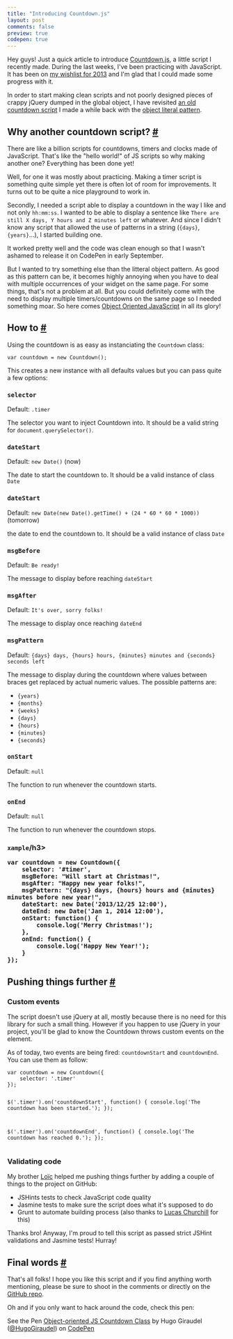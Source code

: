 ```yaml
---
title: "Introducing Countdown.js"
layout: post
comments: false
preview: true
codepen: true
---
```

<section>
<p>Hey guys! Just a quick article to introduce <a href="https://github.com/HugoGiraudel/Countdown.js">Countdown.js</a>, a little script I recently made. During the last weeks, I've been practicing with JavaScript. It has been on <a href="http://hugogiraudel.com/2013/05/13/things-to-do-2013/">my wishlist for 2013</a> and I'm glad that I could made some progress with it.</p>
<p>In order to start making clean scripts and not poorly designed pieces of crappy jQuery dumped in the global object, I have revisited <a href="http://codepen.io/HugoGiraudel/pen/jtJrq">an old countdown script</a> I made a while back with the <a href="http://css-tricks.com/how-do-you-structure-javascript-the-module-pattern-edition/">object literal pattern</a>.</p>
</section>
<section id="why-another-one">
<h2>Why another countdown script? <a href="#why-another-one">#</a></h2>
<p>There are like a billion scripts for countdowns, timers and clocks made of JavaScript. That's like the "hello world!" of JS scripts so why making another one? Everything has been done yet!</p>
<p>Well, for one it was mostly about practicing. Making a timer script is something quite simple yet there is often lot of room for improvements. It turns out to be quite a nice playground to work in. </p>
<p>Secondly, I needed a script able to display a countdown in the way I like and not only <code>hh:mm:ss</code>. I wanted to be able to display a sentence like <code>There are still X days, Y hours and Z minutes left</code> or whatever. And since I didn't know any script that allowed the use of patterns in a string (<code>{days}</code>, <code>{years}</code>...), I started building one.</p>
<p>It worked pretty well and the code was clean enough so that I wasn't ashamed to release it on CodePen in early September.</p>
<p>But I wanted to try something else than the litteral object pattern. As good as this pattern can be, it becomes highly annoying when you have to deal with multiple occurrences of your widget on the same page. For some things, that's not a problem at all. But you could definitely come with the need to display multiple timers/countdowns on the same page so I needed something moar. So here comes <a href="http://tobyho.com/2010/11/22/javascript-constructors-and/">Object Oriented JavaScript</a> in all its glory!</p>
</section>
<section id="how-to">
<h2>How to <a href="#how-to">#</a></h2>
<p>Using the countdown is as easy as instanciating the <code>Countdown</code> class:</p>
<pre class="language-javascript"><code>var countdown = new Countdown();</code></pre>
<p>This creates a new instance with all defaults values but you can pass quite a few options:</p>
<h3><code>selector</code></h3>
<p>Default: <code>.timer</code></p>
<p>The selector you want to inject Countdown into. It should be a valid string for <code>document.querySelector()</code>.</p>
<h3><code>dateStart</code></h3>
<p>Default: <code>new Date()</code> (now)</p>
<p>The date to start the countdown to. It should be a valid instance of class <code>Date</code></p>
<h3><code>dateStart</code></h3>
<p>Default: <code>new Date(new Date().getTime() + (24 * 60 * 60 * 1000))</code> (tomorrow)</p>
<p>the date to end the countdown to. It should be a valid instance of class <code>Date</code></p>
<h3><code>msgBefore</code></h3>
<p>Default: <code>Be ready!</code></p>
<p>The message to display before reaching <code>dateStart</code></p>
<h3><code>msgAfter</code></h3>
<p>Default: <code>It's over, sorry folks!</code></p>
<p>The message to display once reaching <code>dateEnd</code></p>
<h3><code>msgPattern</code></h3>
<p>Default: <code>{days} days, {hours} hours, {minutes} minutes and {seconds} seconds left</code></p>
<p>The message to display during the countdown where values between braces get replaced by actual numeric values. The possible patterns are:</p>
<ul>
<li><code>{years}</code></li>
<li><code>{months}</code></li>
<li><code>{weeks}</code></li>
<li><code>{days}</code></li>
<li><code>{hours}</code></li>
<li><code>{minutes}</code></li>
<li><code>{seconds}</code></li>
</ul>
<h3><code>onStart</code></h3>
<p>Default: <code>null</code></p>
<p>The function to run whenever the countdown starts.</p>
<h3><code>onEnd</code></h3>
<p>Default: <code>null</code></p>
<p>The function to run whenever the countdown stops.</p>
<h3><code>xample</code>/h3>
<pre class="language-javascript"><code>var countdown = new Countdown({
    selector: '#timer',
    msgBefore: "Will start at Christmas!",
    msgAfter: "Happy new year folks!",
    msgPattern: "{days} days, {hours} hours and {minutes} minutes before new year!",
    dateStart: new Date('2013/12/25 12:00'),
    dateEnd: new Date('Jan 1, 2014 12:00'),
    onStart: function() {
    	console.log('Merry Christmas!');
    },
    onEnd: function() {
    	console.log('Happy New Year!');
    }
});</code></pre>
</section>
<section id="pushing-things-further">
<h2>Pushing things further <a href="#pushing-things-further">#</a></h2>
<h3>Custom events</h3>
<p>The script doesn't use jQuery at all, mostly because there is no need for this library for such a small thing. However if you happen to use jQuery in your project, you'll be glad to know the Countdown throws custom events on the element.</p>
<p>As of today, two events are being fired: <code>countdownStart</code> and <code>countdownEnd</code>. You can use them as follow:</p>
<pre class="language-javascript"><code>var countdown = new Countdown({
	selector: '.timer'
});

$('.timer').on('countdownStart', function() {
	console.log('The countdown has been started.');
});

$('.timer').on('countdownEnd', function() {
	console.log('The countdown has reached 0.');
});
</code></pre>
<h3>Validating code</h3>
<p>My brother <a href="https://twitter.com/l_giraudel">Loïc</a> helped me pushing things further by adding a couple of things to the project on GitHub:</p>
<ul>
<li>JSHints tests to check JavaScript code quality</li>
<li>Jasmine tests to make sure the script does what it's supposed to do</li>
<li>Grunt to automate building process (also thanks to <a href="https://twitter.com/_agtlucas">Lucas Churchill</a> for this)</li>
</ul>
<p>Thanks bro! Anyway, I'm proud to tell this script as passed strict JSHint validations and Jasmine tests! Hurray!</p>
</section>
<section id="final-words">
<h2>Final words <a href="#final-words">#</a></h2>
<p>That's all folks! I hope you like this script and if you find anything worth mentioning, please be sure to shoot in the comments or directly on the <a href="https://github.com/HugoGiraudel/Countdown.js">GitHub repo</a>.</p>
<p>Oh and if you only want to hack around the code, check this pen:</p>
<p data-height="300" data-theme-id="0" data-slug-hash="vCyJq" data-user="HugoGiraudel" data-default-tab="result" class='codepen'>See the Pen <a href='http://codepen.io/HugoGiraudel/pen/vCyJq'>Object-oriented JS Countdown Class</a> by Hugo Giraudel (<a href='http://codepen.io/HugoGiraudel'>@HugoGiraudel</a>) on <a href='http://codepen.io'>CodePen</a></p>
</section>
